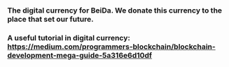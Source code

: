 ### The digital currency for BeiDa. We donate this currency to the place that set our future. 
### A useful tutorial in digital currency: https://medium.com/programmers-blockchain/blockchain-development-mega-guide-5a316e6d10df

